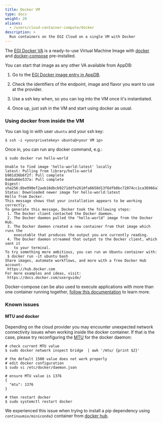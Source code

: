 ```yaml
---
title: Docker VM
type: docs
weight: 20
aliases:
  - /users/cloud-container-compute/docker
description: >
  Run containers on the EGI Cloud on a single VM with Docker
---
```


The
[EGI Docker VA](https://appdb.egi.eu/store/vappliance/egi.docker.ubuntu.16.04)
is a ready-to-use Virtual Machine Image with [docker](https://www.docker.com/)
and [docker-compose](https://docs.docker.com/compose/) pre-installed.

You can start that image as any other VA available from AppDB:

1. Go to the
   [EGI Docker image entry in AppDB](https://appdb.egi.eu/store/vappliance/egi.docker.ubuntu.16.04).

1. Check the identifiers of the endpoint, image and flavor you want to use at
   the provider.

1. Use a ssh key when, so you can log into the VM once it\'s instantiated.

1. Once up, just ssh in the VM and start using docker as usual.

### Using docker from inside the VM

You can log in with user `ubuntu` and your ssh key:

```shell
$ ssh -i <yourprivatekey> ubuntu@<your VM ip>
```

Once in, you can run any docker command, e.g.:

```shell
$ sudo docker run hello-world

Unable to find image 'hello-world:latest' locally
latest: Pulling from library/hello-world
b901d36b6f2f: Pull complete
0a6ba66e537a: Pull complete
Digest: sha256:8be990ef2aeb16dbcb9271ddfe2610fa6658d13f6dfb8bc72074cc1ca36966a7
Status: Downloaded newer image for hello-world:latest
Hello from Docker.
This message shows that your installation appears to be working correctly.
To generate this message, Docker took the following steps:
 1. The Docker client contacted the Docker daemon.
 2. The Docker daemon pulled the "hello-world" image from the Docker Hub.
 3. The Docker daemon created a new container from that image which runs the
    executable that produces the output you are currently reading.
 4. The Docker daemon streamed that output to the Docker client, which sent it
    to your terminal.
To try something more ambitious, you can run an Ubuntu container with:
 $ docker run -it ubuntu bash
Share images, automate workflows, and more with a free Docker Hub account:
 https://hub.docker.com
For more examples and ideas, visit:
 https://docs.docker.com/userguide/
```

Docker-compose can be also used to execute applications with more than one
container running together,
[follow this documentation](https://docs.docker.com/compose/) to learn more.

### Known issues

#### MTU and docker

Depending on the cloud provider you may encounter unexpected network
connectivity issues when working inside the docker container. If that is
the case, please try reconfiguring the
[MTU](https://en.wikipedia.org/wiki/Maximum_transmission_unit)
for the docker daemon:

```shell
# check current MTU value
$ sudo docker network inspect bridge  | awk '/mtu/ {print $2}'

# the default 1500 value does not work properly
# edit docker configuration
$ sudo vi /etc/docker/daemon.json

# ensure MTU value is 1376
{
  "mtu": 1376
}

# then restart docker
$ sudo systemctl restart docker
```

We experienced this issue when trying to install a pip dependency using
`continuumio/miniconda3` container from
[docker hub](https://hub.docker.com/r/continuumio/miniconda3).
